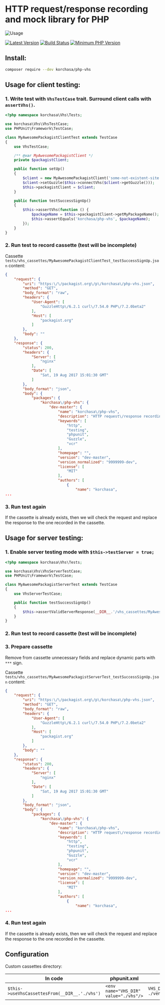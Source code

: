 # HTTP request/response recording and mock library for PHP

![Usage](http://i.imgur.com/XqnAxyp.gif)

[![Latest Version](https://img.shields.io/packagist/v/korchasa/php-vhs.svg?style=flat-square)](https://packagist.org/packages/korchasa/php-vhs)
[![Build Status](https://travis-ci.org/korchasa/php-vhs.svg?style=flat-square)](https://travis-ci.org/korchasa/php-vhs)
[![Minimum PHP Version](https://img.shields.io/badge/php-%3E%3D%207.0-8892BF.svg?style=flat-square)](https://php.net/)

## Install:
```bash
composer require --dev korchasa/php-vhs
```

## Usage for client testing:
 
### 1. Write test with ```VhsTestCase``` trait. Surround client calls with ```assertVhs()```.

```php
<?php namespace korchasa\Vhs\Tests;

use korchasa\Vhs\VhsTestCase;
use PHPUnit\Framework\TestCase;

class MyAwesomePackagistClientTest extends TestCase
{
    use VhsTestCase;

    /** @var MyAwesomePackagistClient */
    private $packagistClient;

    public function setUp()
    {
        $client = new MyAwesomePackagistClient('some-not-existent-site.foobar');
        $client->setGuzzle($this->connectVhs($client->getGuzzle()));
        $this->packagistClient = $client;
    }

    public function testSuccessSignUp()
    {
        $this->assertVhs(function () {
            $packageName = $this->packagistClient->getMyPackageName();
            $this->assertEquals('korchasa/php-vhs', $packageName);
        });
    }
}

```

### 2. Run test to record cassette (test will be incomplete)

Cassette ``tests/vhs_cassettes/MyAwesomePackagistClientTest_testSuccessSignUp.json`` content:

```json
{
    "request": {
        "uri": "https:\/\/packagist.org\/p\/korchasa\/php-vhs.json",
        "method": "GET",
        "body_format": "raw",
        "headers": {
            "User-Agent": [
                "GuzzleHttp\/6.2.1 curl\/7.54.0 PHP\/7.2.0beta2"
            ],
            "Host": [
                "packagist.org"
            ]
        },
        "body": ""
    },
    "response": {
        "status": 200,
        "headers": {
            "Server": [
                "nginx"
            ],
            "Date": [
                "Sat, 19 Aug 2017 15:01:30 GMT"
            ]
        },
        "body_format": "json",
        "body": {
            "packages": {
                "korchasa\/php-vhs": {
                    "dev-master": {
                        "name": "korchasa\/php-vhs",
                        "description": "HTTP request\/response recording and mock library for PHP",
                        "keywords": [
                            "http",
                            "testing",
                            "phpunit",
                            "Guzzle",
                            "vcr"
                        ],
                        "homepage": "",
                        "version": "dev-master",
                        "version_normalized": "9999999-dev",
                        "license": [
                            "MIT"
                        ],
                        "authors": [
                            {
                                "name": "korchasa",
...

```

### 3. Run test again

If the cassette is already exists, then we will check the request and replace the response to the one recorded in the cassette.


## Usage for server testing:

### 1. Enable server testing mode with ```$this->testServer = true;```

```php
<?php namespace korchasa\Vhs\Tests;

use korchasa\Vhs\VhsServerTestCase;
use PHPUnit\Framework\TestCase;

class MyAwesomePackagistServerTest extends TestCase
{
    use VhsServerTestCase;

    public function testSuccessSignUp()
    {
        $this->assertValidServerResponse(__DIR__.'/vhs_cassettes/MyAwesomePackagistServerTest_*');
    }
}

```

### 2. Run test to record cassette (test will be incomplete)

### 3. Prepare cassette

Remove from cassette unnecessary fields and replace dynamic parts with ```***``` sign.

Cassette ``tests/vhs_cassettes/MyAwesomePackagistServerTest_testSuccessSignUp.json`` content:
 
```json
{
    "request": {
        "uri": "https:\/\/packagist.org\/p\/korchasa\/php-vhs.json",
        "method": "GET",
        "body_format": "raw",
        "headers": {
            "User-Agent": [
                "GuzzleHttp\/6.2.1 curl\/7.54.0 PHP\/7.2.0beta2"
            ],
            "Host": [
                "packagist.org"
            ]
        },
        "body": ""
    },
    "response": {
        "status": 200,
        "headers": {
            "Server": [
                "nginx"
            ],
            "Date": [
                "Sat, 19 Aug 2017 15:01:30 GMT"
            ]
        },
        "body_format": "json",
        "body": {
            "packages": {
                "korchasa\/php-vhs": {
                    "dev-master": {
                        "name": "korchasa\/php-vhs",
                        "description": "HTTP request\/response recording and mock library for PHP",
                        "keywords": [
                            "http",
                            "testing",
                            "phpunit",
                            "Guzzle",
                            "vcr"
                        ],
                        "homepage": "",
                        "version": "dev-master",
                        "version_normalized": "9999999-dev",
                        "license": [
                            "MIT"
                        ],
                        "authors": [
                            {
                                "name": "korchasa",
...

``` 

### 4. Run test again

If the cassette is already exists, then we will check the request and replace the response to the one recorded in the cassette.

## Configuration
Custom cassettes directory:

In code | phpunit.xml | env vars
------- | ----------- | --------
```$this->useVhsCassettesFrom(__DIR__.'./vhs')``` | ```<env name="VHS_DIR" value="./vhs"/>``` | ```VHS_DIR=./vhs ./vendor/bin/phpunit```
